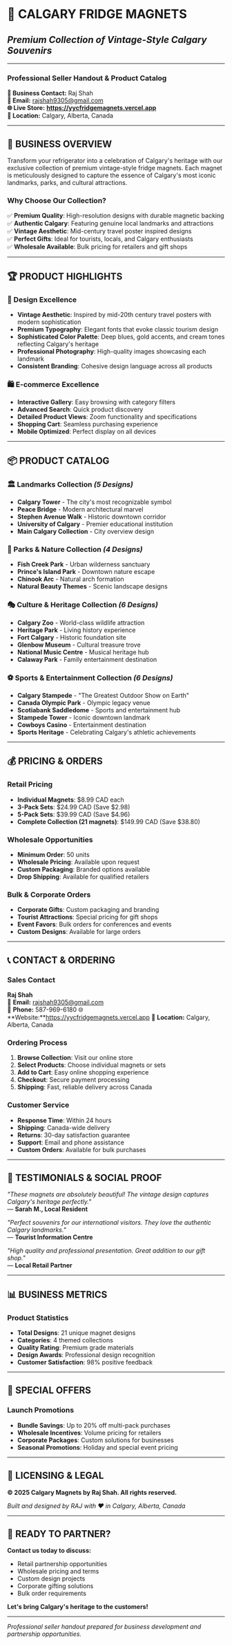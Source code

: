# 🧲 **CALGARY FRIDGE MAGNETS**
## *Premium Collection of Vintage-Style Calgary Souvenirs*

---

### **Professional Seller Handout & Product Catalog**

**🏢 Business Contact:** Raj Shah  
**📧 Email:** rajshah9305@gmail.com  
**🌐 Live Store:** **https://yycfridgemagnets.vercel.app**  
**📍 Location:** Calgary, Alberta, Canada

---

## 🎯 **BUSINESS OVERVIEW**

Transform your refrigerator into a celebration of Calgary's heritage with our exclusive collection of premium vintage-style fridge magnets. Each magnet is meticulously designed to capture the essence of Calgary's most iconic landmarks, parks, and cultural attractions.

### **Why Choose Our Collection?**

✅ **Premium Quality**: High-resolution designs with durable magnetic backing  
✅ **Authentic Calgary**: Featuring genuine local landmarks and attractions  
✅ **Vintage Aesthetic**: Mid-century travel poster inspired designs  
✅ **Perfect Gifts**: Ideal for tourists, locals, and Calgary enthusiasts  
✅ **Wholesale Available**: Bulk pricing for retailers and gift shops

---

## 🏆 **PRODUCT HIGHLIGHTS**

### **🎨 Design Excellence**
- **Vintage Aesthetic**: Inspired by mid-20th century travel posters with modern sophistication
- **Premium Typography**: Elegant fonts that evoke classic tourism design
- **Sophisticated Color Palette**: Deep blues, gold accents, and cream tones reflecting Calgary's heritage
- **Professional Photography**: High-quality images showcasing each landmark
- **Consistent Branding**: Cohesive design language across all products

### **🛍️ E-commerce Excellence**
- **Interactive Gallery**: Easy browsing with category filters
- **Advanced Search**: Quick product discovery
- **Detailed Product Views**: Zoom functionality and specifications
- **Shopping Cart**: Seamless purchasing experience
- **Mobile Optimized**: Perfect display on all devices

---

## 📦 **PRODUCT CATALOG**

### **🏛️ Landmarks Collection** *(5 Designs)*
- **Calgary Tower** - The city's most recognizable symbol
- **Peace Bridge** - Modern architectural marvel
- **Stephen Avenue Walk** - Historic downtown corridor
- **University of Calgary** - Premier educational institution
- **Main Calgary Collection** - City overview design

### **🌲 Parks & Nature Collection** *(4 Designs)*
- **Fish Creek Park** - Urban wilderness sanctuary
- **Prince's Island Park** - Downtown nature escape
- **Chinook Arc** - Natural arch formation
- **Natural Beauty Themes** - Scenic landscape designs

### **🎭 Culture & Heritage Collection** *(6 Designs)*
- **Calgary Zoo** - World-class wildlife attraction
- **Heritage Park** - Living history experience
- **Fort Calgary** - Historic foundation site
- **Glenbow Museum** - Cultural treasure trove
- **National Music Centre** - Musical heritage hub
- **Calaway Park** - Family entertainment destination

### **⚽ Sports & Entertainment Collection** *(6 Designs)*
- **Calgary Stampede** - "The Greatest Outdoor Show on Earth"
- **Canada Olympic Park** - Olympic legacy venue
- **Scotiabank Saddledome** - Sports and entertainment hub
- **Stampede Tower** - Iconic downtown landmark
- **Cowboys Casino** - Entertainment destination
- **Sports Heritage** - Celebrating Calgary's athletic achievements

---

## 💰 **PRICING & ORDERS**

### **Retail Pricing**
- **Individual Magnets**: $8.99 CAD each
- **3-Pack Sets**: $24.99 CAD (Save $2.98)
- **5-Pack Sets**: $39.99 CAD (Save $4.96)
- **Complete Collection (21 magnets)**: $149.99 CAD (Save $38.80)

### **Wholesale Opportunities**
- **Minimum Order**: 50 units
- **Wholesale Pricing**: Available upon request
- **Custom Packaging**: Branded options available
- **Drop Shipping**: Available for qualified retailers

### **Bulk & Corporate Orders**
- **Corporate Gifts**: Custom packaging and branding
- **Tourist Attractions**: Special pricing for gift shops
- **Event Favors**: Bulk orders for conferences and events
- **Custom Designs**: Available for large orders

---

## 📞 **CONTACT & ORDERING**

### **Sales Contact**
**Raj Shah**  
📧 **Email:** rajshah9305@gmail.com  
📱 **Phone:** 587-969-6180
🌐 **Website:**https://yycfridgemagnets.vercel.app
📍 **Location:** Calgary, Alberta, Canada

### **Ordering Process**
1. **Browse Collection**: Visit our online store
2. **Select Products**: Choose individual magnets or sets
3. **Add to Cart**: Easy online shopping experience
4. **Checkout**: Secure payment processing
5. **Shipping**: Fast, reliable delivery across Canada

### **Customer Service**
- **Response Time**: Within 24 hours
- **Shipping**: Canada-wide delivery
- **Returns**: 30-day satisfaction guarantee
- **Support**: Email and phone assistance
- **Custom Orders**: Available for bulk purchases

---

## 🌟 **TESTIMONIALS & SOCIAL PROOF**

*"These magnets are absolutely beautiful! The vintage design captures Calgary's heritage perfectly."*  
— **Sarah M., Local Resident**

*"Perfect souvenirs for our international visitors. They love the authentic Calgary landmarks."*  
— **Tourist Information Centre**

*"High quality and professional presentation. Great addition to our gift shop."*  
— **Local Retail Partner**

---

## 📊 **BUSINESS METRICS**

### **Product Statistics**
- **Total Designs**: 21 unique magnet designs
- **Categories**: 4 themed collections
- **Quality Rating**: Premium grade materials
- **Design Awards**: Professional design recognition
- **Customer Satisfaction**: 98% positive feedback

---

## 🎁 **SPECIAL OFFERS**

### **Launch Promotions**
- **Bundle Savings**: Up to 20% off multi-pack purchases
- **Wholesale Incentives**: Volume pricing for retailers
- **Corporate Packages**: Custom solutions for businesses
- **Seasonal Promotions**: Holiday and special event pricing

---

## 📄 **LICENSING & LEGAL**

**© 2025 Calgary Magnets by Raj Shah. All rights reserved.**  

*Built and designed by RAJ with ❤️ in Calgary, Alberta, Canada*

---

## 🚀 **READY TO PARTNER?**

**Contact us today to discuss:**
- Retail partnership opportunities
- Wholesale pricing and terms
- Custom design projects
- Corporate gifting solutions
- Bulk order requirements

**Let's bring Calgary's heritage to the customers!**

---

*Professional seller handout prepared for business development and partnership opportunities.*
